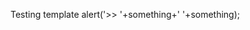 Testing template
  alert('>> '+something+' '+something);

<CheckBox style={styles.textCheckBox} title={rememberMe} checked={this.state.rememberChecked} onPress={this._checkRemember} />